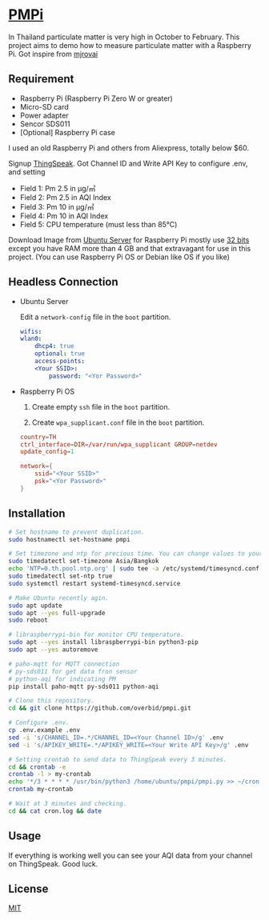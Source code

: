 # [PMPi](https://thingspeak.com/channels/1414919)

In Thailand particulate matter is very high in October to February. This project aims to demo how to measure particulate matter with a Raspberry Pi. Got inspire from [mjrovai](https://www.instructables.com/A-Low-cost-IoT-Air-Quality-Monitor-Based-on-Raspbe/)

## Requirement

* Raspberry Pi (Raspberry Pi Zero W or greater)
* Micro-SD card
* Power adapter
* Sencor SDS011
* [Optional] Raspberry Pi case

I used an old Raspberry Pi and others from Aliexpress, totally below $60.

Signup [ThingSpeak](https://thingspeak.com). Got Channel ID and Write API Key to configure .env, and setting

* Field 1: Pm 2.5 in µg/㎥
* Field 2: Pm 2.5 in AQI Index
* Field 3: Pm 10 in µg/㎥
* Field 4: Pm 10 in AQI Index
* Field 5: CPU temperature (must less than 85℃)

Download Image from [Ubuntu Server](http://cdimage.ubuntu.com/ubuntu-server/focal/daily-preinstalled/current/) for Raspberry Pi mostly use [32 bits](http://cdimage.ubuntu.com/ubuntu-server/focal/daily-preinstalled/current/focal-preinstalled-server-armhf+raspi.img.xz) except you have RAM more than 4 GB and that extravagant for use in this project. (You can use Raspberry Pi OS or Debian like OS if you like)

## Headless Connection

* Ubuntu Server

    Edit a `network-config` file in the `boot` partition.

    ```yaml
    wifis:
    wlan0:
        dhcp4: true
        optional: true
        access-points:
        <Your SSID>:
            password: "<Yor Password>"
    ```

* Raspberry Pi OS

    1. Create empty `ssh` file in the `boot` partition.

    2. Create `wpa_supplicant.conf` file in the `boot` partition.

    ```conf
    country=TH
    ctrl_interface=DIR=/var/run/wpa_supplicant GROUP=netdev
    update_config=1

    network={
        ssid="<Your SSID>"
        psk="<Yor Password>"
    }
    ```

## Installation

```bash
# Set hostname to prevent duplication.
sudo hostnamectl set-hostname pmpi

# Set timezone and ntp for precious time. You can change values to your times.
sudo timedatectl set-timezone Asia/Bangkok
echo 'NTP=0.th.pool.ntp.org' | sudo tee -a /etc/systemd/timesyncd.conf
sudo timedatectl set-ntp true
sudo systemctl restart systemd-timesyncd.service

# Make Ubuntu recently agin.
sudo apt update
sudo apt --yes full-upgrade
sudo reboot

# libraspberrypi-bin for monitor CPU temperature.
sudo apt --yes install libraspberrypi-bin python3-pip
sudo apt --yes autoremove

# paho-mqtt for MQTT connection
# py-sds011 for get data fron sensor
# python-aqi for indicating PM
pip install paho-mqtt py-sds011 python-aqi

# Clone this repository.
cd && git clone https://github.com/overbid/pmpi.git

# Configure .env.
cp .env.example .env
sed -i 's/CHANNEL_ID=.*/CHANNEL_ID=<Your Channel ID>/g' .env
sed -i 's/APIKEY_WRITE=.*/APIKEY_WRITE=<Your Write API Key>/g' .env

# Setting crontab to send data to ThingSpeak every 3 minutes.
cd && crontab -e
crontab -l > my-crontab
echo '*/3 * * * * /usr/bin/python3 /home/ubuntu/pmpi/pmpi.py >> ~/cron.log 2>&1' | tee -a my-crontab
crontab my-crontab

# Wait at 3 minutes and checking.
cd && cat cron.log && date
```

## Usage

If everything is working well you can see your AQI data from your channel on ThingSpeak. Good luck.

## License

[MIT](https://choosealicense.com/licenses/mit/)
